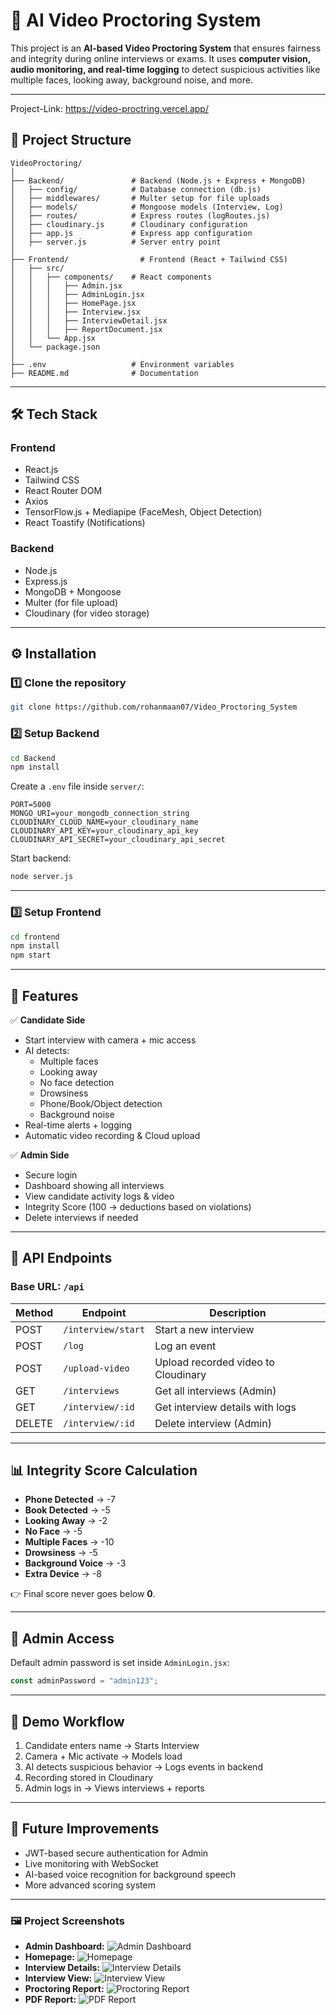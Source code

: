 # 📌 AI Video Proctoring System

This project is an **AI-based Video Proctoring System** that ensures fairness and integrity during online interviews or exams. It uses **computer vision, audio monitoring, and real-time logging** to detect suspicious activities like multiple faces, looking away, background noise, and more.  

---
Project-Link: https://video-proctring.vercel.app/

## 📂 Project Structure
```
VideoProctoring/
│
├── Backend/               # Backend (Node.js + Express + MongoDB)
│   ├── config/            # Database connection (db.js)
│   ├── middlewares/       # Multer setup for file uploads
│   ├── models/            # Mongoose models (Interview, Log)
│   ├── routes/            # Express routes (logRoutes.js)
│   ├── cloudinary.js      # Cloudinary configuration
│   ├── app.js             # Express app configuration
│   ├── server.js          # Server entry point
│
├── Frontend/                # Frontend (React + Tailwind CSS)
│   ├── src/
│   │   ├── components/    # React components
│   │   │   ├── Admin.jsx
│   │   │   ├── AdminLogin.jsx
│   │   │   ├── HomePage.jsx
│   │   │   ├── Interview.jsx
│   │   │   ├── InterviewDetail.jsx
│   │   │   ├── ReportDocument.jsx
│   │   └── App.jsx
│   └── package.json
│
├── .env                   # Environment variables
├── README.md              # Documentation
```

---

## 🛠️ Tech Stack

### **Frontend**
- React.js
- Tailwind CSS
- React Router DOM
- Axios
- TensorFlow.js + Mediapipe (FaceMesh, Object Detection)
- React Toastify (Notifications)

### **Backend**
- Node.js
- Express.js
- MongoDB + Mongoose
- Multer (for file upload)
- Cloudinary (for video storage)

---

## ⚙️ Installation

### 1️⃣ Clone the repository
```bash
git clone https://github.com/rohanmaan07/Video_Proctoring_System
```

### 2️⃣ Setup Backend
```bash
cd Backend
npm install
```

Create a `.env` file inside `server/`:
```env
PORT=5000
MONGO_URI=your_mongodb_connection_string
CLOUDINARY_CLOUD_NAME=your_cloudinary_name
CLOUDINARY_API_KEY=your_cloudinary_api_key
CLOUDINARY_API_SECRET=your_cloudinary_api_secret
```

Start backend:
```bash
node server.js
```

---

### 3️⃣ Setup Frontend
```bash
cd frontend
npm install
npm start
```

---

## 🚀 Features

✅ **Candidate Side**
- Start interview with camera + mic access  
- AI detects:
  - Multiple faces
  - Looking away
  - No face detection
  - Drowsiness
  - Phone/Book/Object detection
  - Background noise  
- Real-time alerts + logging  
- Automatic video recording & Cloud upload  

✅ **Admin Side**
- Secure login  
- Dashboard showing all interviews  
- View candidate activity logs & video  
- Integrity Score (100 → deductions based on violations)  
- Delete interviews if needed  

---

## 📡 API Endpoints

### Base URL: `/api`

| Method | Endpoint               | Description |
|--------|------------------------|-------------|
| POST   | `/interview/start`     | Start a new interview |
| POST   | `/log`                 | Log an event |
| POST   | `/upload-video`        | Upload recorded video to Cloudinary |
| GET    | `/interviews`          | Get all interviews (Admin) |
| GET    | `/interview/:id`       | Get interview details with logs |
| DELETE | `/interview/:id`       | Delete interview (Admin) |

---

## 📊 Integrity Score Calculation

- **Phone Detected** → -7  
- **Book Detected** → -5  
- **Looking Away** → -2  
- **No Face** → -5  
- **Multiple Faces** → -10  
- **Drowsiness** → -5  
- **Background Voice** → -3  
- **Extra Device** → -8  

👉 Final score never goes below **0**.  

---

## 🔐 Admin Access
Default admin password is set inside `AdminLogin.jsx`:
```js
const adminPassword = "admin123";
```
---

## 🎥 Demo Workflow

1. Candidate enters name → Starts Interview  
2. Camera + Mic activate → Models load  
3. AI detects suspicious behavior → Logs events in backend  
4. Recording stored in Cloudinary  
5. Admin logs in → Views interviews + reports  

---

## 🚀 Future Improvements
- JWT-based secure authentication for Admin  
- Live monitoring with WebSocket  
- AI-based voice recognition for background speech  
- More advanced scoring system  

---

### 🖼️ Project Screenshots

- **Admin Dashboard:** ![Admin Dashboard](Frontend/public/Admin.jpg)
- **Homepage:** ![Homepage](Frontend/public/Homepage.jpg)
- **Interview Details:** ![Interview Details](Frontend/public/InterDetails.jpg)
- **Interview View:** ![Interview View](Frontend/public/interview.jpg)
- **Proctoring Report:** ![Proctoring Report](Frontend/public/proctoringReport.jpg)
- **PDF Report:** ![PDF Report](Frontend/public/Prpdf.jpg)
